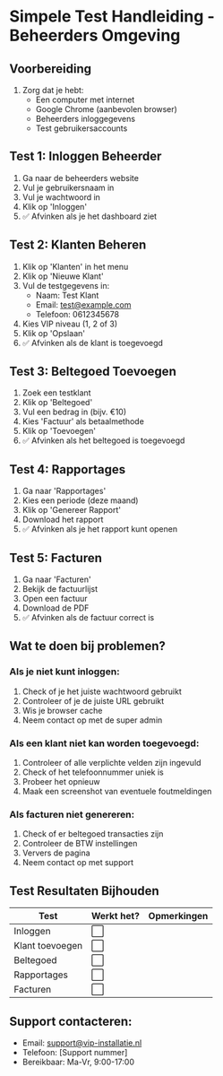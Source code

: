 # Simpele Test Handleiding - Beheerders Omgeving

## Voorbereiding
1. Zorg dat je hebt:
   - Een computer met internet
   - Google Chrome (aanbevolen browser)
   - Beheerders inloggegevens
   - Test gebruikersaccounts

## Test 1: Inloggen Beheerder
1. Ga naar de beheerders website
2. Vul je gebruikersnaam in
3. Vul je wachtwoord in
4. Klik op 'Inloggen'
5. ✅ Afvinken als je het dashboard ziet

## Test 2: Klanten Beheren
1. Klik op 'Klanten' in het menu
2. Klik op 'Nieuwe Klant'
3. Vul de testgegevens in:
   - Naam: Test Klant
   - Email: test@example.com
   - Telefoon: 0612345678
4. Kies VIP niveau (1, 2 of 3)
5. Klik op 'Opslaan'
6. ✅ Afvinken als de klant is toegevoegd

## Test 3: Beltegoed Toevoegen
1. Zoek een testklant
2. Klik op 'Beltegoed'
3. Vul een bedrag in (bijv. €10)
4. Kies 'Factuur' als betaalmethode
5. Klik op 'Toevoegen'
6. ✅ Afvinken als het beltegoed is toegevoegd

## Test 4: Rapportages
1. Ga naar 'Rapportages'
2. Kies een periode (deze maand)
3. Klik op 'Genereer Rapport'
4. Download het rapport
5. ✅ Afvinken als je het rapport kunt openen

## Test 5: Facturen
1. Ga naar 'Facturen'
2. Bekijk de factuurlijst
3. Open een factuur
4. Download de PDF
5. ✅ Afvinken als de factuur correct is

## Wat te doen bij problemen?

### Als je niet kunt inloggen:
1. Check of je het juiste wachtwoord gebruikt
2. Controleer of je de juiste URL gebruikt
3. Wis je browser cache
4. Neem contact op met de super admin

### Als een klant niet kan worden toegevoegd:
1. Controleer of alle verplichte velden zijn ingevuld
2. Check of het telefoonnummer uniek is
3. Probeer het opnieuw
4. Maak een screenshot van eventuele foutmeldingen

### Als facturen niet genereren:
1. Check of er beltegoed transacties zijn
2. Controleer de BTW instellingen
3. Ververs de pagina
4. Neem contact op met support

## Test Resultaten Bijhouden

| Test               | Werkt het? | Opmerkingen |
|-------------------|------------|-------------|
| Inloggen          | ⬜         |             |
| Klant toevoegen   | ⬜         |             |
| Beltegoed         | ⬜         |             |
| Rapportages       | ⬜         |             |
| Facturen          | ⬜         |             |

## Support contacteren:
- Email: support@vip-installatie.nl
- Telefoon: [Support nummer]
- Bereikbaar: Ma-Vr, 9:00-17:00